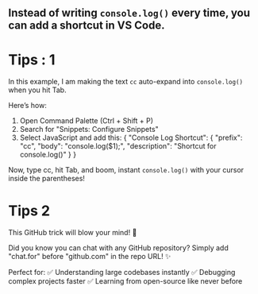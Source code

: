 ## Instead of writing `console.log()` every time, you can add a shortcut in VS Code.

# Tips : 1 
In this example, I am making the text `cc` auto-expand into `console.log()` when you hit Tab. 

Here’s how:
1) Open Command Palette (Ctrl + Shift + P)
2) Search for "Snippets: Configure Snippets"
3) Select JavaScript and add this:
{
 "Console Log Shortcut": {
 "prefix": "cc",
 "body": "console.log($1);",
 "description": "Shortcut for console.log()"
 }
 }

Now, type cc, hit Tab, and boom, instant `console.log()` with your cursor inside the parentheses!


# Tips 2
This GitHub trick will blow your mind! 🤯

Did you know you can chat with any GitHub repository? Simply add "chat.for" before "github.com" in the repo URL! ✨

Perfect for:
✅ Understanding large codebases instantly
✅ Debugging complex projects faster
✅ Learning from open-source like never before